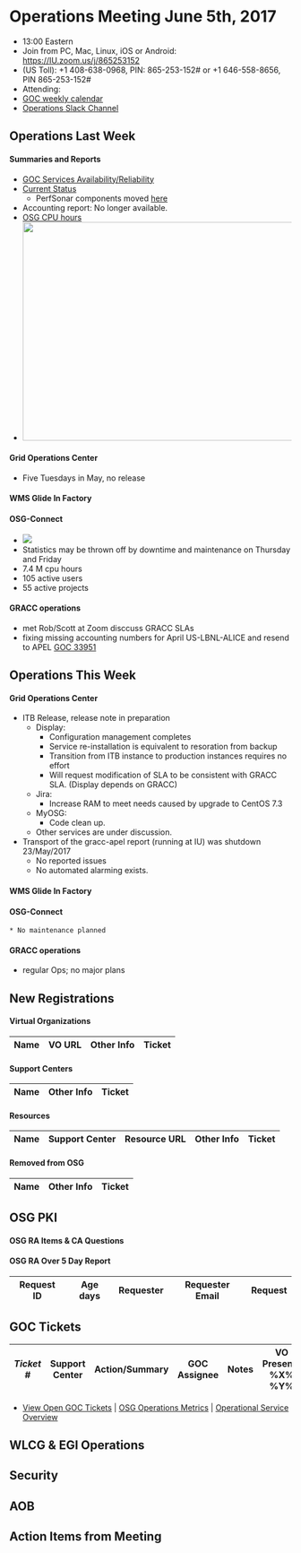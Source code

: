 # Operations Meeting June 5th, 2017
   * 13:00 Eastern 
   * Join from PC, Mac, Linux, iOS or Android: https://IU.zoom.us/j/865253152
   * (US Toll): +1 408-638-0968, PIN: 865-253-152# or +1 646-558-8656, PIN 865-253-152#
   * Attending: 
   * [GOC weekly calendar](http://www.google.com/calendar/embed?src=c1htpcfoe6btrtc7n3uddg8mvs%40group.calendar.google.com&ctz=America/New_York)
   * [Operations Slack Channel](https://opensciencegrid.slack.com/messages/C5GAYBGA0/)

## Operations Last Week
#### Summaries and Reports
   * [GOC Services Availability/Reliability](http://tinyurl.com/pre26vw)
   * [Current Status](http://monitor.grid.iu.edu/availability/production.html)
      * PerfSonar components moved [here](http://monitor.grid.iu.edu/availability/perfsonar.html)
   * Accounting report: No longer available.
   * [OSG CPU hours](http://tinyurl.com/mf96b88)
   * <img src="http://steige.grid.iu.edu/steige/05Jun2017.osg-flock.png" width='630' height='390'  /><br>

#### Grid Operations Center
   * Five Tuesdays in May, no release
   
#### WMS Glide In Factory

#### OSG-Connect
   * <img src='http://osgconnect.net/accounting-summary/data/osg/daily_hours_by_project.png'>
   * Statistics may be thrown off by downtime and maintenance on Thursday and Friday
   * 7.4 M cpu hours
   * 105 active users
   * 55 active projects
   
#### GRACC operations
   * met Rob/Scott at Zoom disccuss GRACC SLAs 
   * fixing missing accounting numbers for April US-LBNL-ALICE and resend to APEL [GOC 33951](https://ticket.opensciencegrid.org/33951)

## Operations This Week
  
#### Grid Operations Center
   * ITB Release, release note in preparation
      * Display:
         * Configuration management completes
         * Service re-installation is equivalent to resoration from backup
         * Transition from ITB instance to production instances requires no effort
         * Will request modification of SLA to be consistent with GRACC SLA. (Display depends on GRACC)
      * Jira:
         * Increase RAM to meet needs caused by upgrade to CentOS 7.3
      * MyOSG:
         * Code clean up. 
      * Other services are under discussion.
   * Transport of the gracc-apel report (running at IU) was shutdown 23/May/2017
      * No reported issues
      * No automated alarming exists.

   
#### WMS Glide In Factory

#### OSG-Connect
    * No maintenance planned

#### GRACC operations
   * regular Ops; no major plans

## New Registrations

#### Virtual Organizations
| Name | VO URL | Other Info | Ticket |
| ---- | ------ | ---------- | ------ |

#### Support Centers
| Name | Other Info | Ticket |
| ---- | ---------- | ------ |

#### Resources
| Name | Support Center | Resource URL | Other Info | Ticket |
| ---- | -------------- | ------------ | ---------- | ------ |

#### Removed from OSG
| Name | Other Info | Ticket |
| ---- | ---------- | ------ |

## OSG PKI

#### OSG RA Items & CA Questions

#### OSG RA Over 5 Day Report
|Request ID	|Age days	|Requester	|Requester Email		|Request |
| --------- | ------- | --------- | ----------------- | ------ |

   
## GOC Tickets

| *Ticket #* | Support Center | Action/Summary | GOC Assignee | Notes | VO Present? %X% %Y%|
| ---------- | -------------- | -------------- | ------------ | ----- | ------------------ |

   * [View Open GOC Tickets](https://ticket.grid.iu.edu/goc/list/open) | [OSG Operations Metrics](https://twiki.grid.iu.edu/bin/view/Operations/TicketReports) | [Operational Service Overview](http://myosg.grid.iu.edu/miscstatus?count_sg_1&count_active=on&count_enabled=on&datasource=status)


## WLCG & EGI Operations

## Security

## AOB

## Action Items from Meeting

